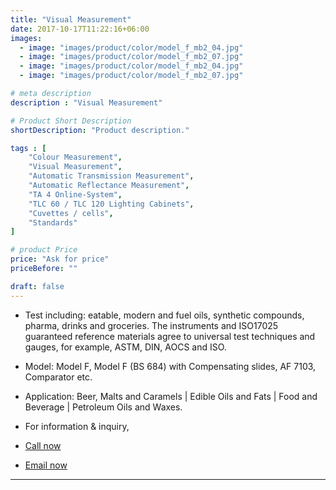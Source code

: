 ```yaml
---
title: "Visual Measurement"
date: 2017-10-17T11:22:16+06:00
images: 
  - image: "images/product/color/model_f_mb2_04.jpg"
  - image: "images/product/color/model_f_mb2_07.jpg"
  - image: "images/product/color/model_f_mb2_04.jpg"
  - image: "images/product/color/model_f_mb2_07.jpg"

# meta description
description : "Visual Measurement"

# Product Short Description
shortDescription: "Product description."

tags : [
    "Colour Measurement", 
    "Visual Measurement",
    "Automatic Transmission Measurement",
    "Automatic Reflectance Measurement",
    "TA 4 Online-System",
    "TLC 60 / TLC 120 Lighting Cabinets",
    "Cuvettes / cells",
    "Standards"
]

# product Price
price: "Ask for price"
priceBefore: ""

draft: false
---
```


* Test including: eatable, modern and fuel oils, synthetic compounds, pharma, drinks and groceries. The instruments and ISO17025 guaranteed reference materials agree to universal test techniques and gauges, for example, ASTM, DIN, AOCS and ISO.

* Model: Model F, Model F (BS 684) with Compensating slides, AF 7103, Comparator etc. 


* Application: Beer, Malts and Caramels | Edible Oils and Fats | Food and Beverage | Petroleum Oils and Waxes. 
* For information & inquiry,
* [Call now](callto:+8801517182063)
* [Email now](mailto:sales@enviotech.com.bd)
***

